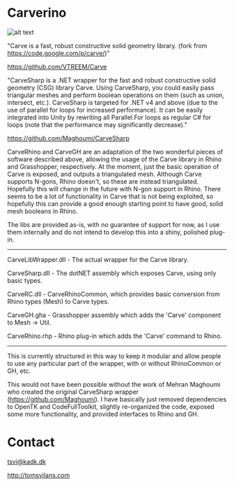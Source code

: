 # Carverino

![alt text](https://raw.githubusercontent.com/tsvilans/carverino/bunny.png)

"Carve is a fast, robust constructive solid geometry library. (fork from https://code.google.com/p/carve/)"

https://github.com/VTREEM/Carve

"CarveSharp is a .NET wrapper for the fast and robust constructive solid geometry (CSG) library Carve. Using CarveSharp, you could easily pass triangular meshes and perform boolean operations on them (such as union, intersect, etc.). CarveSharp is targeted for .NET v4 and above (due to the use of parallel for loops for increased performance). It can be easily integrated into Unity by rewriting all Parallel.For loops as regular C# for loops (note that the performance may significantly decrease)."

https://github.com/Maghoumi/CarveSharp

CarveRhino and CarveGH are an adaptation of the two wonderful pieces of software described above, allowing the usage of the Carve library in Rhino and Grasshopper, respectively. At the moment, just the basic operation of Carve is exposed, and outputs a triangulated mesh. Although Carve supports N-gons, Rhino doesn't, so these are instead triangulated. Hopefully this will change in the future with N-gon support in Rhino. There seems to be a lot of functionality in Carve that is not being exploited, so hopefully this can provide a good enough starting point to have good, solid mesh booleans in Rhino.

The libs are provided as-is, with no guarantee of support for now, as I use them internally and do not intend to develop this into a shiny, polished plug-in.

---

CarveLibWrapper.dll - The actual wrapper for the Carve library.

CarveSharp.dll - The dotNET assembly which exposes Carve, using only basic types.

CarveRC.dll - CarveRhinoCommon, which provides basic conversion from Rhino types (Mesh) to Carve types.

CarveGH.gha - Grasshopper assembly which adds the 'Carve' component to Mesh -> Util.

CarveRhino.rhp - Rhino plug-in which adds the 'Carve' command to Rhino.

---

This is currently structured in this way to keep it modular and allow people to use any particular part of the wrapper, with or without RhinoCommon or GH, etc.

This would not have been possible without the work of Mehran Maghoumi who created the original CarveSharp wrapper (https://github.com/Maghoumi). I have basically just removed dependencies to OpenTK and CodeFullToolkit, slightly re-organized the code, exposed some more functionality, and provided interfaces to Rhino and GH.

# Contact

tsvi@kadk.dk

http://tomsvilans.com
